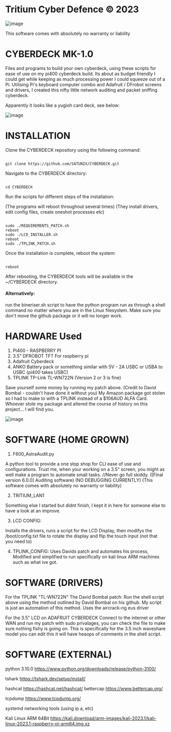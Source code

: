 # Tritium Cyber Defence © 2023
![image](https://avatars.githubusercontent.com/u/120298024?v=4)

This software comes with absolutely no warranty or liability

# CYBERDECK MK-1.0

Files and programs to build your own cyberdeck, using these scripts for ease of use on my pi400 cyberdeck build. 
Its about as budget friendly I could get while keeping as much processing power I could squeeze out of a Pi. 
Utilising Pi's keyboard computer combo and Adafruit / DFrobot screens and drivers, I created this nifty little network auditing and packet sniffing cyberdeck. 


Apparently it looks like a yugioh card deck, see below: 

![image](https://user-images.githubusercontent.com/111553838/235816204-10f7dd93-4c44-4003-a509-ce212c273afb.png)

# INSTALLATION

Clone the CYBERDECK repository using the following command:

```

git clone https://github.com/SATUNIX/CYBERDECK.git

```

Navigate to the CYBERDECK directory:

```

cd CYBERDECK

```

Run the scripts for different steps of the installation:

(The programs will reboot throughout several times) 
(They install drivers, edit config files, create oneshot processes etc) 

```

sudo ./REQUIREMENTS_PATCH.sh
reboot
sudo ./LCD_INSTALLER.sh
reboot
sudo ./TPLINK_PATCH.sh

```

Once the installation is complete, reboot the system:

```

reboot

```

After rebooting, the CYBERDECK tools will be available in the ~/CYBERDECK directory.


#### Alternatively:
run the bineriser.sh script to have the python program run as through a shell command no matter where you are in the Linux filesystem. 
Make sure you don't move the github package or it will no longer work. 

# HARDWARE Used  
1. Pi400 - RASPBERRY PI 
2. 3.5" DFROBOT TFT For raspberry pi 
3. Adafruit Cyberdeck 
4. ANKO Battery pack or something similar with 5V - 2A USBC or USBA to USBC (pi400 takes USBC)
5. TPLINK TP-Link TL-WN722N (Version 2 or 3 is fine) 

Save yourself some money by running my patch above. (Credit to David Bombal - couldn't have done it without you) 
My Amazon package got stolen so I had to make to with a TPLINK instead of a $106AUD ALFA Card. 
Whoever stole my package and altered the course of history on this project... I will find you. 

![image](https://user-images.githubusercontent.com/111553838/235816261-7dbdffaf-4e7a-4004-a24c-8b85e254a1d3.png)

# SOFTWARE (HOME GROWN)
1. F600_AstraAudit.py 

  A python tool to provide a one stop shop for CLI ease of use and configurations. 
  Trust me, when your working on a 3.5" screen, you might as well make a program to automate small tasks. 
  //Never go full skiddy. 
  ([Final version 6.0.0] Auditing software)
  (NO DEBUGGING CURRENTLY) 
  (This software comes with absolutely no warranty or liability)
  
2. TRITIUM_LAN1 

  Something else I started but didnt finish, I kept it in here for someone else to have a look at an improve. 
  
3. LCD CONFIG: 

  Installs the drivers, runs a script for the LCD Display, then modifys the /boot/config.txt file to rotate the display and flip the touch input (not that you need to) 
  
4. TPLINK_CONFIG: 
  Uses Davids patch and automates his process, Modified and simplified to run specifically on kali linux ARM machines such as what ive got. 
    
    

# SOFTWARE (DRIVERS) 

For the TPLINK "TL-WN722N" 
The David Bombal patch: Run the shell script above using the method outlined by David Bombal on his github. My script is just an automation of this method. 
Uses the aircrack-ng eus driver 

For the 3.5" LCD on ADAFRUIT CYBERDECK 
Connect to the internet or other WAN and run my patch with sudo privalages, you can check the file to make sure nothing fishy is going on. 
This is specifically for the 3.5 inch waveshare model you can edit this it will have heaops of comments in the shell script. 



# SOFTWARE (EXTERNAL)

python 3.10.0 https://www.python.org/downloads/release/python-3100/ 

tshark https://tshark.dev/setup/install/ 

hashcat https://hashcat.net/hashcat/ 
bettercap https://www.bettercap.org/ 

tcpdump https://www.tcpdump.org/ 

systemd networking tools (using ip a, etc) 

Kali Linux ARM 64Bit https://kali.download/arm-images/kali-2023.1/kali-linux-2023.1-raspberry-pi-arm64.img.xz
